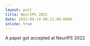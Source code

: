 ```yaml
---
layout: post
title: NeurIPS 2022
date: 2022-09-14 00:11:00-0400
inline: true
---
```

A paper got accepted at NeurIPS 2022